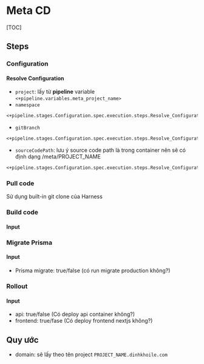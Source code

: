 # Meta CD

[TOC]



## Steps

### Configuration

#### Resolve Configuration

- `project`: lấy từ **pipeline** variable `<+pipeline.variables.meta_project_name>`
- `namespace` 

```tex
<+pipeline.stages.Configuration.spec.execution.steps.Resolve_Configuration.output.outputVariables.namespace>
```

- `gitBranch`

```tex
<+pipeline.stages.Configuration.spec.execution.steps.Resolve_Configuration.output.outputVariables.gitBranch>
```

- `sourceCodePath`: lưu ý source code path là trong container nên sẽ có định dạng /meta/PROJECT_NAME

```tex
<+pipeline.stages.Configuration.spec.execution.steps.Resolve_Configuration.output.outputVariables.sourceCodePath>
```



### Pull code

Sử dụng built-in git clone của Harness

### Build code

#### Input

### Migrate Prisma

#### Input

- Prisma migrate: true/false (có run migrate production không?)

### Rollout

#### Input

- api: true/false (Có deploy api container không?)
- frontend: true/fase (Có deploy frontend nextjs không?)



## Quy ước

- domain: sẽ lấy theo tên project `PROJECT_NAME.dinhkhoile.com`